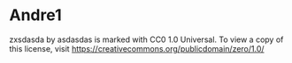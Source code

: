 # Andre1

zxsdasda by asdasdas is marked with CC0 1.0 Universal. To view a copy of this license, visit https://creativecommons.org/publicdomain/zero/1.0/

